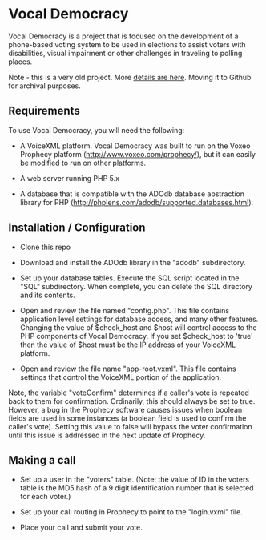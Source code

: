 # Vocal Democracy

Vocal Democracy is a project that is focused on the development of a phone-based voting system to be used in elections to assist voters with disabilities, visual impairment or other challenges in traveling to polling places. 

Note - this is a very old project.  More [details are here](https://github.com/mheadd/voiceingov.org/blob/master/_posts/2006-10-17-vocal-democracy.md). Moving it to Github for archival purposes.

## Requirements

To use Vocal Democracy, you will need the following:

* A VoiceXML platform.  Vocal Democracy was built to run on the Voxeo Prophecy platform (http://www.voxeo.com/prophecy/), but it can easily be modified to run on other platforms.

* A web server running PHP 5.x

* A database that is compatible with the ADOdb database abstraction library for PHP (http://phplens.com/adodb/supported.databases.html).

## Installation / Configuration

* Clone this repo

* Download and install the ADOdb library in the "adodb" subdirectory.

* Set up your database tables.  Execute the SQL script located in the "SQL" subdirectory.  When complete, you can delete the SQL directory and its contents.

* Open and review the file named "config.php".  This file contains application level settings for database access, and many other features.  Changing the value of $check_host and $host will control access to the PHP components of Vocal Democracy.  If you set $check_host to 'true' then the value of $host must be the IP address of your VoiceXML platform.

* Open and review the file name "app-root.vxml".  This file contains settings that control the VoiceXML portion of the application.  

Note, the variable "voteConfirm" determines if a caller's vote is repeated back to them for confirmation.  Ordinarily, this should always be set to true.  However, a bug in the Prophecy software causes issues when boolean fields are used in some instances (a boolean field is used to confirm the caller's vote).  Setting this value to false will bypass the voter confirmation until this issue is addressed in the next update of Prophecy.

## Making a call

* Set up a user in the "voters" table.  (Note: the value of ID in the voters table is the MD5 hash of a 9 digit identification number that is selected for each voter.)

* Set up your call routing in Prophecy to point to the "login.vxml" file.

* Place your call and submit your vote.
